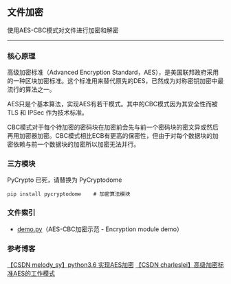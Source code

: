 ## 文件加密

使用AES-CBC模式对文件进行加密和解密

----------

### 核心原理

高级加密标准（Advanced Encryption Standard，AES），是美国联邦政府采用的一种区块加密标准。这个标准用来替代原先的DES，已然成为对称密钥加密中最流行的算法之一。

AES只是个基本算法，实现AES有若干模式。其中的CBC模式因为其安全性而被 TLS 和 IPSec 作为技术标准。

CBC模式对于每个待加密的密码块在加密前会先与前一个密码块的密文异或然后再用加密器加密。CBC模式相比ECB有更高的保密性，但由于对每个数据块的加密依赖与前一个数据块的加密所以加密无法并行。

### 三方模块

PyCrypto 已死，请替换为 PyCryptodome 

```
pip install pycryptodome    # 加密算法模块
```

### 文件索引

 - [demo.py][1]（AES-CBC加密示范 - Encryption module demo）

### 参考博客
[【CSDN melody_sy】python3.6 实现AES加密][2]
[【CSDN charleslei】高级加密标准AES的工作模式][3]


  [1]: https://github.com/scriptgeeker/python-demo/blob/master/FileEncrypt/demo.py
  [2]: https://blog.csdn.net/s740556472/article/details/78778522
  [3]: https://blog.csdn.net/charleslei/article/details/48710293